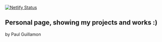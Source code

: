 [![Netlify Status](https://api.netlify.com/api/v1/badges/3417b1ae-2b1d-49fc-835c-8a020085d355/deploy-status)](https://app.netlify.com/sites/qu4k3/deploys)

## Personal page, showing my projects and works :)

by Paul Guillamon
